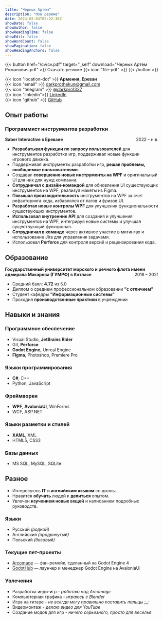 ```yaml
---
title: "Черных Артем"
description: "Моё резюме"
date: 2024-08-04T05:22:30Z
showDate: false
showAuthor: false
showReadingTime: false
showEdit: false
showWordCount: false
showPagination: false
showHeadingAnchors: false
---
```


{{< button href="/cv/cv.pdf" target="_self" download="Черных Артем Романович.pdf" >}}
Скачать резюме {{< icon "file-pdf" >}} 
{{< /button >}}

{{< icon "location-dot" >}} **Армения, Ереван**  
{{< icon "email" >}} [darkprothekun@gmail.com](mailto:darkprothekun@gmail.com)  
{{< icon "telegram" >}} [@darkpro1337](https://t.me/darkpro1337)  
{{< icon "linkedin">}} [LinkedIn](https://www.linkedin.com/in/darkpro1337)  
{{< icon "github" >}} [GitHub](https://github.com/DarkPro1337)  

## Опыт работы

### Программист инструментов разработки
**Saber Interactive в Ереване** <span style="float: right;">2022 – н.в.</span>
- **Разрабатывал функции по запросу пользователей** для инструментов разработки игр, поддерживал новые функции игрового движка.
- Поддерживал инструменты разработки игр, **решая проблемы, сообщаемые пользователями**.
- Создавал **совершенно новые инструменты на WPF** и оригинальный UI для них для нужд компании.
- **Сотрудничал с дизайн-командой** для обновления UI существующих инструментов на WPF, реализуя макеты из Figma.
- **Повышал производительность** инструментов на WPF за счет рефакторинга кода, избавлялся от лагов и фризов UI.
- **Разработал новые контролы WPF** для улучшения функциональности существующих инструментов.
- **Использовал внутренние API** для создания и улучшения инструментов на WPF, интегрируя новые системы и улучшал существующий функционал.
- **Сотрудничал в команде** через активное участие в митингах и использование Jira для управления задачами.
- Использовал **Perforce** для контроля версий и рецензирования кода.

## Образование

**Государственный университет морского и речного флота имени адмирала Макарова (ГУМРФ) в Котласе** <span style="float: right;">2018 – 2021</span>
- Средний балл: **4.72** из 5.0
- Диплом о среднем профессиональном образовании **"с отличием"**
- Студент кафедры **"Информационные системы"**
- Проходил **производственные практики** в учреждении

## Навыки и знания

### Программное обеспечение
* Visual Studio, **JetBrains Rider**
* Git, **Perforce**
* **Godot Engine**, Unreal Engine
* **Figma**, Photoshop, Premiere Pro

### Языки программирования
* **C#**, C++
* Python, JavaScript

### Фреймворки
* **WPF**, **AvaloniaUI**, WinForms
* WCF, ASP.NET

### Языки разметки и стилей
* **XAML**, XML
* HTML5, CSS3

### Базы данных
* MS SQL, MySQL, SQLite

## Разное

- Интересуюсь **IT** и **английским языком** со школы.
- Нравится **обучать** людей и **делиться** опытом.
- Увлечен **изучением новых вещей** и написанием подробных руководств.

### Языки
* Русский *(родной)*
* Английский *(продвинутый)*
* Польский *(базовый)*

### Текущие пет-проекты
* [Arcomage](https://github.com/DarkPro1337/arcomage) — фан-ремейк, сделанный на Godot Engine 4
* [GodotHub](https://github.com/DarkPro1337/GodotHub) — лаунчер и менеджер Godot Engine на AvaloniaUI

### Увлечения
* Разработка инди-игр - *работаю над Arcomage*
* Компьютерная графика - *играюсь с Blender*
* Игра на гитаре - *не всегда могу правильно поставить пальцы ;_;*
* Видеомонтаж - *делаю видео для YouTube*
* Создание модов для игр - *ничего серьезного, просто для веселья*
